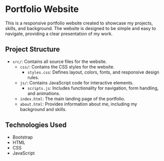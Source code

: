 # Portfolio Website

This is a responsive portfolio website created to showcase my projects, skills, and background. The website is designed to be simple and easy to navigate, providing a clear presentation of my work.

## Project Structure

- `src/`: Contains all source files for the website.
  - `css/`: Contains the CSS styles for the website.
    - `styles.css`: Defines layout, colors, fonts, and responsive design rules.
  - `js/`: Contains JavaScript code for interactive elements.
    - `scripts.js`: Includes functionality for navigation, form handling, and animations.
  - `index.html`: The main landing page of the portfolio.
  - `about.html`: Provides information about me, including my background and skills.


## Technologies Used

- Bootstrap
- HTML
- CSS
- JavaScript
